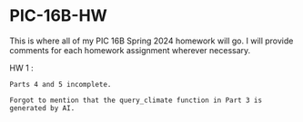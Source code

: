 # PIC-16B-HW
This is where all of my PIC 16B Spring 2024 homework will go. I will provide comments for each homework assignment wherever necessary.

HW 1 : 
  
    Parts 4 and 5 incomplete.
  
    Forgot to mention that the query_climate function in Part 3 is generated by AI.
